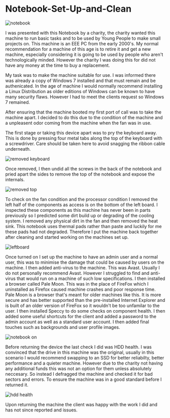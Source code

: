 # Notebook-Set-Up-and-Clean

![notebook]()

I was presented with this Notebook by a charity, the charity wanted this machine to run basic tasks and to be used by Young People to make small projects on. 
This machine is an EEE PC from the early 2000's. My normal recommendation for a machine of this age is to retire it and get a new machine, especially considering it is going to be
used by people who aren't technologically minded. However the charity I was doing this for did not have any money at the time to buy a replacement. 

My task was to make the machine suitable for use. I was informed there was already a copy of Windows 7 installed and that must remain and be authenicated. In the age of machine I 
would normally recommend installing a Linux Distribution as older editions of Windows can be known to have many security flaws. However I had to meet the clients request so 
Windows 7 remained.

After ensuring that the machine booted my first port of call was to take the machine apart. I decided to do this due to the condition of the machine and a unpleasent odor coming
from the machine when the fan was in use. 

The first stage or taking this device apart was to pry the keyboard away. This is done by pressing four metal tabs along the top of the keyboard with a screwdriver. Care should be
taken here to avoid snagging the ribbon cable underneath. 

![removed keyboard]()

Once removed, I then undid all the screws in the back of the notebook and pried apart the sides to remove the top of the notebook and expose the internals.

![removed top]()

To check on the fan condition and the processor condition I removed the left half of the components as access is on the bottom of the left board. I inspected these components as 
this machine has never been in parts previously so I predicted some dirt build up or degrading of the cooling system. I removed any physical dirt in the fan and then removed the heat sink. This notebook uses thermal pads rather than paste and luckily for me these pads had not degraded. Therefore I put the machine back together after cleaning and started
working on the machines set up. 

![leftboard]()


Once turned on I set up the machine to have an admin user and a normal user, this was to minimise the damage that could be caused by users on the machine. I then added anti-virus 
to the machine. This was Avast. Usually I do not personally recommend Avast. However I struggled to find and anti-virus that would run on a machine of such low specifications. I then installed a browser called Pale Moon. This was in the place of FireFox which I uninstalled as Firefox caused machine crashes and poor response time. Pale Moon is a browser that's meant for older machines like this. It is more secure and has better supported than the pre-installed Internet Explorer and is built of an older version of FireFox so it wouldn't be too unfamilar to the user. I then installed Speccy to do some checks on component health. I then added some useful shortcuts for the client and added a password to the admin account as well as a standard user account. I then added final touches such as backgrounds and user profile images. 

![notebook on]()

Before returning the device the last check I did was HDD health. I was convinced that the drive in this machine was the original, usually in this scenario I would recommend swapping to an SSD for better reliabilty, better performance and a quieter machine. However due to the charity not having any additional funds this was not an option for them unless absolutely neccesary. So instead I defragged the machine and checked it for bad sectors and errors. To ensure the machine was in a good standard before I returned it. 

![hdd health]()

Upon returning the machine the client was happy with the work I did and has not since reported and issues. 

